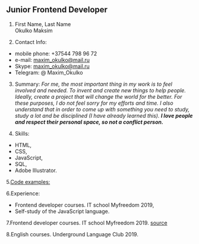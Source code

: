 ## Junior Frontend Developer

1. First Name, Last Name    
Okulko Maksim

2. Contact Info:
- mobile phone: +37544 798 96 72
- e-mail: maxim_okulko@mail.ru
- Skype: maxim_okulko@mail.ru
- Telegram: @ Maxim_Okulko

3. Summary:  *For me, the most important thing in my work is to feel involved and needed. To invent and create new things to help people. Ideally, create a project that will change the world for the better. For these purposes, I do not feel sorry for my efforts and time.
   I also understand that in order to come up with something you need to study, study a lot and be disciplined (I have already learned this).
   **I love people and respect their personal space, so not a conflict person.***

4. Skills:

- HTML,
- CSS,
- JavaScript,
- SQL,
- Adobe Illustrator.

5.[Code examples:](https://drive.google.com/drive/folders/1IiKN0JqQkHKn0cGaDXs44ldHaqZSfVcL?usp=sharing)

6.Experience:

- Frontend developer courses. IT school Myfreedom 2019,
- Self-study of the JavaScript language.

7.Frontend developer courses. IT school Myfreedom 2019.
  [source](https://drive.google.com/file/d/1WWuyJB6F-DtrdwNqdlGF4UbyO7s03ny4/view?usp=sharing)

8.English courses. Underground Language Club 2019.
